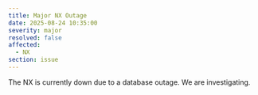 ```yaml
---
title: Major NX Outage
date: 2025-08-24 10:35:00 
severity: major
resolved: false
affected:
  - NX
section: issue
---
```

The NX is currently down due to a database outage. We are investigating.
